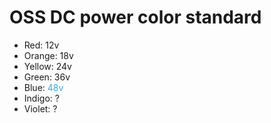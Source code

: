 # OSS DC power color standard

- Red: 12v
- Orange: 18v
- Yellow: 24v
- Green: 36v
- Blue: <span style="color:#33a7ff">48v</span>
- Indigo: ?
- Violet: ?
